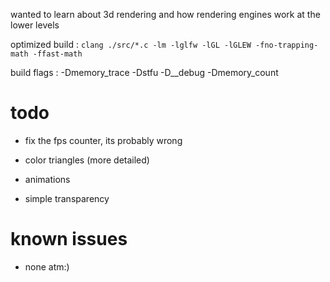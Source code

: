 wanted to learn about 3d rendering and how rendering engines work at the lower levels

optimized build : `clang ./src/*.c -lm -lglfw -lGL -lGLEW -fno-trapping-math -ffast-math`

build flags : -Dmemory_trace -Dstfu -D__debug -Dmemory_count

# todo

- fix the fps counter, its probably wrong 

- color triangles (more detailed)

- animations 

- simple transparency

# known issues

- none atm:)

